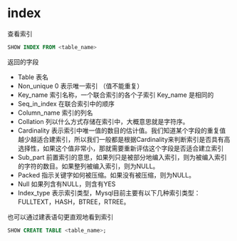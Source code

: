 # index

查看索引
```sql
SHOW INDEX FROM <table_name>
```

返回的字段

- Table 表名
- Non_unique 0 表示唯一索引 （值不能重复）
- Key_name 索引名称，一个联合索引的各个子索引 Key_name 是相同的
- Seq_in_index 在联合索引中的顺序
- Column_name 索引的列名
- Collation 列以什么方式存储在索引中，大概意思就是字符序。
- Cardinality 表示索引中唯一值的数目的估计值。我们知道某个字段的重复值越少越适合建索引，所以我们一般都是根据Cardinality来判断索引是否具有高选择性，如果这个值非常小，那就需要重新评估这个字段是否适合建立索引
- Sub_part 前置索引的意思，如果列只是被部分地编入索引，则为被编入索引的字符的数目。如果整列被编入索引，则为NULL。
- Packed 指示关键字如何被压缩。如果没有被压缩，则为NULL。
- Null 如果列含有NULL，则含有YES
- Index_type 表示索引类型，Mysql目前主要有以下几种索引类型：FULLTEXT，HASH，BTREE，RTREE。

也可以通过建表语句更直观地看到索引

```sql
SHOW CREATE TABLE <table_name>;
```